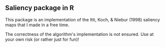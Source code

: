 ## Saliency package in R

This package is an implementation of the Itti, Koch, & Niebur (1998) saliency maps that I made in a free time.

The correctness of the algorithm's implementation is not ensured. Use at your own risk (or rather just for fun)! 
